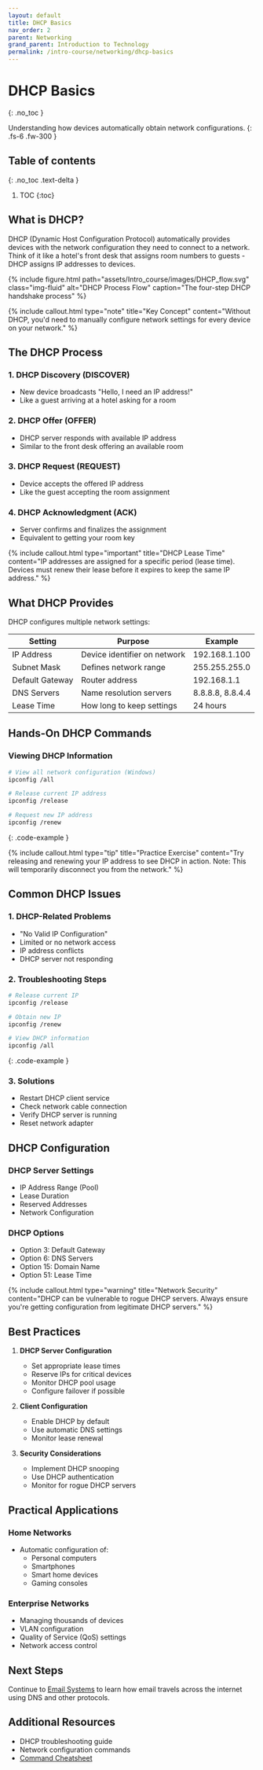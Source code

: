 ```yaml
---
layout: default
title: DHCP Basics
nav_order: 2
parent: Networking
grand_parent: Introduction to Technology
permalink: /intro-course/networking/dhcp-basics
---
```


# DHCP Basics
{: .no_toc }

Understanding how devices automatically obtain network configurations.
{: .fs-6 .fw-300 }

## Table of contents
{: .no_toc .text-delta }

1. TOC
{:toc}

## What is DHCP?

DHCP (Dynamic Host Configuration Protocol) automatically provides devices with the network configuration they need to connect to a network. Think of it like a hotel's front desk that assigns room numbers to guests - DHCP assigns IP addresses to devices.

{% include figure.html path="assets/Intro_course/images/DHCP_flow.svg" class="img-fluid" alt="DHCP Process Flow" caption="The four-step DHCP handshake process" %}

{% include callout.html type="note" title="Key Concept" content="Without DHCP, you'd need to manually configure network settings for every device on your network." %}

## The DHCP Process

### 1. DHCP Discovery (DISCOVER)
- New device broadcasts "Hello, I need an IP address!"
- Like a guest arriving at a hotel asking for a room

### 2. DHCP Offer (OFFER)
- DHCP server responds with available IP address
- Similar to the front desk offering an available room

### 3. DHCP Request (REQUEST)
- Device accepts the offered IP address
- Like the guest accepting the room assignment

### 4. DHCP Acknowledgment (ACK)
- Server confirms and finalizes the assignment
- Equivalent to getting your room key

{% include callout.html type="important" title="DHCP Lease Time" content="IP addresses are assigned for a specific period (lease time). Devices must renew their lease before it expires to keep the same IP address." %}

## What DHCP Provides

DHCP configures multiple network settings:

| Setting | Purpose | Example |
|---------|---------|---------|
| IP Address | Device identifier on network | 192.168.1.100 |
| Subnet Mask | Defines network range | 255.255.255.0 |
| Default Gateway | Router address | 192.168.1.1 |
| DNS Servers | Name resolution servers | 8.8.8.8, 8.8.4.4 |
| Lease Time | How long to keep settings | 24 hours |

## Hands-On DHCP Commands

### Viewing DHCP Information

```bash
# View all network configuration (Windows)
ipconfig /all

# Release current IP address
ipconfig /release

# Request new IP address
ipconfig /renew
```
{: .code-example }

{% include callout.html type="tip" title="Practice Exercise" content="Try releasing and renewing your IP address to see DHCP in action. Note: This will temporarily disconnect you from the network." %}

## Common DHCP Issues

### 1. DHCP-Related Problems
- "No Valid IP Configuration"
- Limited or no network access
- IP address conflicts
- DHCP server not responding

### 2. Troubleshooting Steps
```bash
# Release current IP
ipconfig /release

# Obtain new IP
ipconfig /renew

# View DHCP information
ipconfig /all
```
{: .code-example }

### 3. Solutions
- Restart DHCP client service
- Check network cable connection
- Verify DHCP server is running
- Reset network adapter

## DHCP Configuration

### DHCP Server Settings
- IP Address Range (Pool)
- Lease Duration
- Reserved Addresses
- Network Configuration

### DHCP Options
- Option 3: Default Gateway
- Option 6: DNS Servers
- Option 15: Domain Name
- Option 51: Lease Time

{% include callout.html type="warning" title="Network Security" content="DHCP can be vulnerable to rogue DHCP servers. Always ensure you're getting configuration from legitimate DHCP servers." %}

## Best Practices

1. **DHCP Server Configuration**
   - Set appropriate lease times
   - Reserve IPs for critical devices
   - Monitor DHCP pool usage
   - Configure failover if possible

2. **Client Configuration**
   - Enable DHCP by default
   - Use automatic DNS settings
   - Monitor lease renewal

3. **Security Considerations**
   - Implement DHCP snooping
   - Use DHCP authentication
   - Monitor for rogue DHCP servers

## Practical Applications

### Home Networks
- Automatic configuration of:
  - Personal computers
  - Smartphones
  - Smart home devices
  - Gaming consoles

### Enterprise Networks
- Managing thousands of devices
- VLAN configuration
- Quality of Service (QoS) settings
- Network access control

## Next Steps

Continue to [Email Systems](/intro-course/email-systems) to learn how email travels across the internet using DNS and other protocols.

## Additional Resources

- DHCP troubleshooting guide
- Network configuration commands
- [Command Cheatsheet](assets/Intro_course/slides/command-cheatsheet.html)

